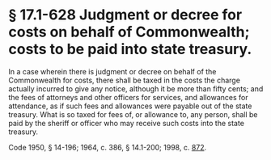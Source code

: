 # § 17.1-628 Judgment or decree for costs on behalf of Commonwealth; costs to be paid into state treasury.

<p>In a case wherein there is judgment or decree on behalf of the Commonwealth for costs, there shall be taxed in the costs the charge actually incurred to give any notice, although it be more than fifty cents; and the fees of attorneys and other officers for services, and allowances for attendance, as if such fees and allowances were payable out of the state treasury. What is so taxed for fees of, or allowance to, any person, shall be paid by the sheriff or officer who may receive such costs into the state treasury.</p><p>Code 1950, § 14-196; 1964, c. 386, § 14.1-200; 1998, c. <a href='http://lis.virginia.gov/cgi-bin/legp604.exe?981+ful+CHAP0872'>872</a>.</p>